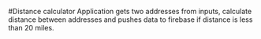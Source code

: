 #Distance calculator
Application gets two addresses from inputs, calculate distance between addresses and pushes data to firebase if distance is less than 20 miles.

